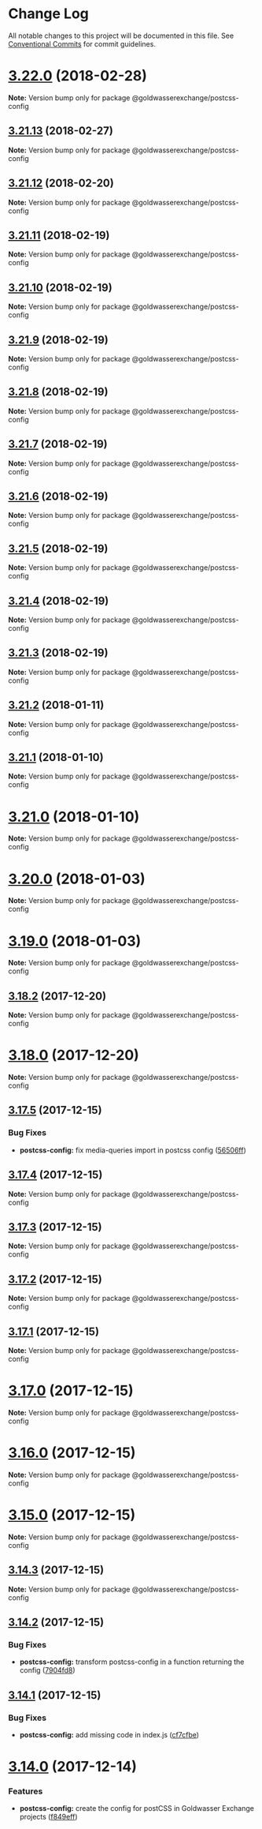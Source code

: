 # Change Log

All notable changes to this project will be documented in this file.
See [Conventional Commits](https://conventionalcommits.org) for commit guidelines.

<a name="3.22.0"></a>
# [3.22.0](https://github.com/goldwasserexchange/javascript/tree/master/packages/postcss-config/compare/v3.21.13...v3.22.0) (2018-02-28)




**Note:** Version bump only for package @goldwasserexchange/postcss-config

<a name="3.21.13"></a>
## [3.21.13](https://github.com/goldwasserexchange/javascript/tree/master/packages/postcss-config/compare/v3.21.12...v3.21.13) (2018-02-27)




**Note:** Version bump only for package @goldwasserexchange/postcss-config

<a name="3.21.12"></a>
## [3.21.12](https://github.com/goldwasserexchange/javascript/tree/master/packages/postcss-config/compare/v3.21.11...v3.21.12) (2018-02-20)




**Note:** Version bump only for package @goldwasserexchange/postcss-config

<a name="3.21.11"></a>
## [3.21.11](https://github.com/goldwasserexchange/javascript/tree/master/packages/postcss-config/compare/v3.21.10...v3.21.11) (2018-02-19)




**Note:** Version bump only for package @goldwasserexchange/postcss-config

<a name="3.21.10"></a>
## [3.21.10](https://github.com/goldwasserexchange/javascript/tree/master/packages/postcss-config/compare/v3.21.9...v3.21.10) (2018-02-19)




**Note:** Version bump only for package @goldwasserexchange/postcss-config

<a name="3.21.9"></a>
## [3.21.9](https://github.com/goldwasserexchange/javascript/tree/master/packages/postcss-config/compare/v3.21.8...v3.21.9) (2018-02-19)




**Note:** Version bump only for package @goldwasserexchange/postcss-config

<a name="3.21.8"></a>
## [3.21.8](https://github.com/goldwasserexchange/javascript/tree/master/packages/postcss-config/compare/v3.21.7...v3.21.8) (2018-02-19)




**Note:** Version bump only for package @goldwasserexchange/postcss-config

<a name="3.21.7"></a>
## [3.21.7](https://github.com/goldwasserexchange/javascript/tree/master/packages/postcss-config/compare/v3.21.6...v3.21.7) (2018-02-19)




**Note:** Version bump only for package @goldwasserexchange/postcss-config

<a name="3.21.6"></a>
## [3.21.6](https://github.com/goldwasserexchange/javascript/tree/master/packages/postcss-config/compare/v3.21.5...v3.21.6) (2018-02-19)




**Note:** Version bump only for package @goldwasserexchange/postcss-config

<a name="3.21.5"></a>
## [3.21.5](https://github.com/goldwasserexchange/javascript/tree/master/packages/postcss-config/compare/v3.21.3...v3.21.5) (2018-02-19)




**Note:** Version bump only for package @goldwasserexchange/postcss-config

<a name="3.21.4"></a>
## [3.21.4](https://github.com/goldwasserexchange/javascript/tree/master/packages/postcss-config/compare/v3.21.3...v3.21.4) (2018-02-19)




**Note:** Version bump only for package @goldwasserexchange/postcss-config

<a name="3.21.3"></a>
## [3.21.3](https://github.com/goldwasserexchange/javascript/tree/master/packages/postcss-config/compare/v3.21.2...v3.21.3) (2018-02-19)




**Note:** Version bump only for package @goldwasserexchange/postcss-config

<a name="3.21.2"></a>
## [3.21.2](https://github.com/goldwasserexchange/javascript/tree/master/packages/postcss-config/compare/v3.21.1...v3.21.2) (2018-01-11)




**Note:** Version bump only for package @goldwasserexchange/postcss-config

<a name="3.21.1"></a>
## [3.21.1](https://github.com/goldwasserexchange/javascript/tree/master/packages/postcss-config/compare/v3.21.0...v3.21.1) (2018-01-10)




**Note:** Version bump only for package @goldwasserexchange/postcss-config

<a name="3.21.0"></a>
# [3.21.0](https://github.com/goldwasserexchange/javascript/tree/master/packages/postcss-config/compare/v3.20.0...v3.21.0) (2018-01-10)




**Note:** Version bump only for package @goldwasserexchange/postcss-config

<a name="3.20.0"></a>
# [3.20.0](https://github.com/goldwasserexchange/javascript/tree/master/packages/postcss-config/compare/v3.19.0...v3.20.0) (2018-01-03)




**Note:** Version bump only for package @goldwasserexchange/postcss-config

<a name="3.19.0"></a>
# [3.19.0](https://github.com/goldwasserexchange/javascript/tree/master/packages/postcss-config/compare/v3.18.2...v3.19.0) (2018-01-03)




**Note:** Version bump only for package @goldwasserexchange/postcss-config

<a name="3.18.2"></a>
## [3.18.2](https://github.com/goldwasserexchange/javascript/tree/master/packages/postcss-config/compare/v3.18.1...v3.18.2) (2017-12-20)




**Note:** Version bump only for package @goldwasserexchange/postcss-config

<a name="3.18.0"></a>
# [3.18.0](https://github.com/goldwasserexchange/javascript/tree/master/packages/postcss-config/compare/v3.17.5...v3.18.0) (2017-12-20)




**Note:** Version bump only for package @goldwasserexchange/postcss-config

<a name="3.17.5"></a>
## [3.17.5](https://github.com/goldwasserexchange/javascript/tree/master/packages/postcss-config/compare/v3.17.4...v3.17.5) (2017-12-15)


### Bug Fixes

* **postcss-config:** fix media-queries import in postcss config ([56506ff](https://github.com/goldwasserexchange/javascript/tree/master/packages/postcss-config/commit/56506ff))




<a name="3.17.4"></a>
## [3.17.4](https://github.com/goldwasserexchange/javascript/tree/master/packages/postcss-config/compare/v3.17.3...v3.17.4) (2017-12-15)




**Note:** Version bump only for package @goldwasserexchange/postcss-config

<a name="3.17.3"></a>
## [3.17.3](https://github.com/goldwasserexchange/javascript/tree/master/packages/postcss-config/compare/v3.17.2...v3.17.3) (2017-12-15)




**Note:** Version bump only for package @goldwasserexchange/postcss-config

<a name="3.17.2"></a>
## [3.17.2](https://github.com/goldwasserexchange/javascript/tree/master/packages/postcss-config/compare/v3.17.1...v3.17.2) (2017-12-15)




**Note:** Version bump only for package @goldwasserexchange/postcss-config

<a name="3.17.1"></a>
## [3.17.1](https://github.com/goldwasserexchange/javascript/tree/master/packages/postcss-config/compare/v3.17.0...v3.17.1) (2017-12-15)




**Note:** Version bump only for package @goldwasserexchange/postcss-config

<a name="3.17.0"></a>
# [3.17.0](https://github.com/goldwasserexchange/javascript/tree/master/packages/postcss-config/compare/v3.16.0...v3.17.0) (2017-12-15)




**Note:** Version bump only for package @goldwasserexchange/postcss-config

<a name="3.16.0"></a>
# [3.16.0](https://github.com/goldwasserexchange/javascript/tree/master/packages/postcss-config/compare/v3.15.3...v3.16.0) (2017-12-15)




**Note:** Version bump only for package @goldwasserexchange/postcss-config

<a name="3.15.0"></a>
# [3.15.0](https://github.com/goldwasserexchange/javascript/tree/master/packages/postcss-config/compare/v3.14.3...v3.15.0) (2017-12-15)




**Note:** Version bump only for package @goldwasserexchange/postcss-config

<a name="3.14.3"></a>
## [3.14.3](https://github.com/goldwasserexchange/javascript/tree/master/packages/postcss-config/compare/v3.14.2...v3.14.3) (2017-12-15)




**Note:** Version bump only for package @goldwasserexchange/postcss-config

<a name="3.14.2"></a>
## [3.14.2](https://github.com/goldwasserexchange/javascript/compare/v3.14.1...v3.14.2) (2017-12-15)


### Bug Fixes

* **postcss-config:** transform postcss-config in a function returning the config ([7904fd8](https://github.com/goldwasserexchange/javascript/commit/7904fd8))




<a name="3.14.1"></a>
## [3.14.1](https://github.com/goldwasserexchange/javascript/compare/v3.14.0...v3.14.1) (2017-12-15)


### Bug Fixes

* **postcss-config:** add missing code in index.js ([cf7cfbe](https://github.com/goldwasserexchange/javascript/commit/cf7cfbe))




<a name="3.14.0"></a>
# [3.14.0](https://github.com/goldwasserexchange/javascript/compare/v3.13.1...v3.14.0) (2017-12-14)


### Features

* **postcss-config:** create the config for postCSS in Goldwasser Exchange projects ([f849eff](https://github.com/goldwasserexchange/javascript/commit/f849eff))
